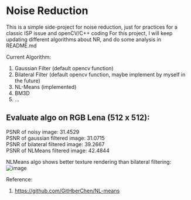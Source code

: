 # Noise Reduction

This is a simple side-project for noise reduction, just for practices for a classic ISP issue and openCV/C++ coding
For this project, I will keep updating different algorithms about NR, and do some analysis in README.md

Current Algorithm:
1. Gaussian Filter (default opencv function)
2. Bilateral Filter (default opencv function, maybe implement by myself in the future)
3. NL-Means (implemented)
4. BM3D
5. ...


## Evaluate algo on RGB Lena (512 x 512):
PSNR of noisy image:             31.4529  
PSNR of gaussian filtered image: 31.0715  
PSNR of bilateral filtered image: 39.2667  
PSNR of NLMeans filtered image: 42.4844  

NLMeans algo shows better texture rendering than bilateral filtering:
![image](https://github.com/chihyuchu/NoiseReduction/blob/master/Img/comparison.png)


Reference:
1. https://github.com/GitHberChen/NL-means
